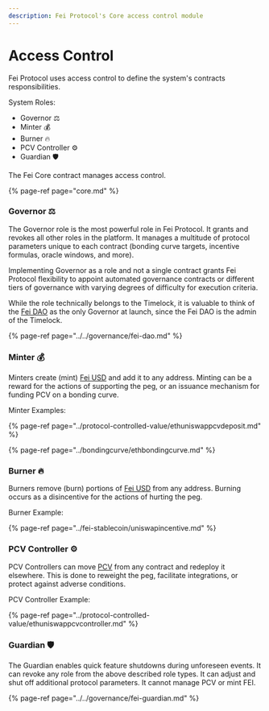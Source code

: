 ```yaml
---
description: Fei Protocol's Core access control module
---
```


# Access Control

Fei Protocol uses access control to define the system's contracts responsibilities.

System Roles:

* Governor ⚖️
* Minter 💰
* Burner 🔥
* PCV Controller ⚙️
* Guardian 🛡️

The Fei Core contract manages access control.

{% page-ref page="core.md" %}



### Governor ⚖️

The Governor role is the most powerful role in Fei Protocol. It grants and revokes all other roles in the platform. It manages a multitude of protocol parameters unique to each contract \(bonding curve targets, incentive formulas, oracle windows, and more\).

Implementing Governor as a role and not a single contract grants Fei Protocol flexibility to appoint automated governance contracts or different tiers of governance with varying degrees of difficulty for execution criteria.

While the role technically belongs to the Timelock, it is valuable to think of the [Fei DAO](../../governance/fei-dao.md) as the only Governor at launch, since the Fei DAO is the admin of the Timelock.

{% page-ref page="../../governance/fei-dao.md" %}

### Minter 💰 

Minters create \(mint\) [Fei USD](../fei-stablecoin/fei-fei-usd.md) and add it to any address. Minting can be a reward for the actions of supporting the peg, or an issuance mechanism for funding PCV on a bonding curve.

Minter Examples:

{% page-ref page="../protocol-controlled-value/ethuniswappcvdeposit.md" %}

{% page-ref page="../bondingcurve/ethbondingcurve.md" %}

### Burner 🔥

Burners remove \(burn\) portions of [Fei USD](../fei-stablecoin/fei-fei-usd.md) from any address. Burning occurs as a disincentive for the actions of hurting the peg.

Burner Example:

{% page-ref page="../fei-stablecoin/uniswapincentive.md" %}

### PCV Controller ⚙️

PCV Controllers can move [PCV](../protocol-controlled-value/) from any contract and redeploy it elsewhere. This is done to reweight the peg, facilitate integrations, or protect against adverse conditions.

PCV Controller Example:

{% page-ref page="../protocol-controlled-value/ethuniswappcvcontroller.md" %}

### Guardian 🛡️

The Guardian enables quick feature shutdowns during unforeseen events. It can revoke any role from the above described role types. It can adjust and shut off additional protocol parameters. It cannot manage PCV or mint FEI.

{% page-ref page="../../governance/fei-guardian.md" %}










